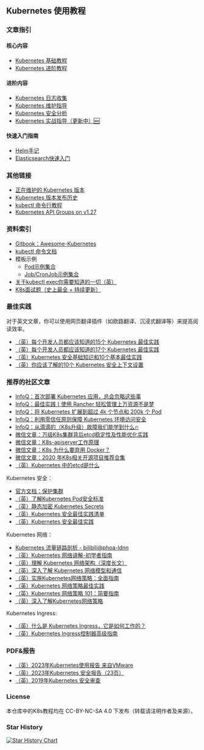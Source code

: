 ## Kubernetes 使用教程

### 文章指引

#### 核心内容

- [Kubernetes 基础教程](doc_tutorial.md)
- [Kubernetes 进阶教程](doc_tutorial_senior.md)

#### 进阶内容

- [Kubernetes 日志收集](doc_log_collection.md)
- [Kubernetes 维护指导](doc_maintaintion.md)
- [Kubernetes 安全分析](doc_security.md)
- [Kubernetes 实战指导（更新中）🆕](doc_k8s_actions_guide.md)

#### 快速入门指南

- [Helm手记](doc_helm.md)
- [Elasticsearch快速入门](doc_es_quickstart.md)

### 其他链接

- [正在维护的 Kubernetes 版本](https://kubernetes.io/releases/)
- [Kubernetes 版本发布历史](https://github.com/kubernetes/kubernetes/blob/master/CHANGELOG)
- [kubectl 命令行教程](https://kubernetes.io/docs/reference/kubectl/cheatsheet/#zsh)
- [Kubernetes API Groups on v1.27](https://kubernetes.io/docs/reference/generated/kubernetes-api/v1.27/#api-groups)

### 资料索引

- [Gitbook：Awesome-Kubernetes](https://ramitsurana.gitbook.io/awesome-kubernetes/docs)
- [kubectl 命令文档](https://kubernetes.io/docs/reference/generated/kubectl/kubectl-commands)
- 模板示例
    - [Pod示例集合](example_pod)
    - [Job/CronJob示例集合](example_job)
- [关于kubectl exec你需要知道的一切（英）](https://humalect.com/blog/kubectl-exec)
- [K8s面试题（史上最全 + 持续更新）](https://www.cnblogs.com/crazymakercircle/p/17052058.html)

### 最佳实践

对于英文文章，你可以使用网页翻译插件（如欧路翻译、沉浸式翻译等）来提高阅读效率。

- [（英）每个开发人员都应该知道的15个 Kubernetes 最佳实践](https://collabnix.com/15-kubernetes-best-practices-every-developer-should-know/)
- [（英）每个开发人员都应该知道的17个 Kubernetes 最佳实践](https://spacelift.io/blog/kubernetes-best-practices#3-use-autoscaling)
- [（英）Kubernetes 安全基础知识和10个基本最佳实践](https://www.aquasec.com/cloud-native-academy/kubernetes-in-production/kubernetes-security-best-practices-10-steps-to-securing-k8s/)
- [（英）你应该了解的10个 Kubernetes 安全上下文设置](https://snyk.io/blog/10-kubernetes-security-context-settings-you-should-understand/)

### 推荐的社区文章

- [InfoQ：首次部署 Kubernetes 应用，总会忽略这些事](https://www.infoq.cn/article/evv4tdg06s5y7yHV0tky)
- [InfoQ：最佳实践丨使用 Rancher 轻松管理上万资源不是梦](https://www.infoq.cn/article/alauo5jmqwyoyj7ds0le)
- [InfoQ：将 Kubernetes 扩展到超过 4k 个节点和 200k 个 Pod](https://www.infoq.cn/article/gJRYgXV0Mqj2DUugA6GU)
- [InfoQ：利用零信任原则保障 Kubernetes 环境访问安全](https://www.infoq.cn/article/ZjHZmjMXuUwSDubtjEa0)
- [InfoQ：从滴滴的（K8s升级）故障我们能学到什么🔥](https://www.infoq.cn/article/lGzz3DULicICzvOIbPXh)
- [微信文章：万级K8s集群背后etcd稳定性及性能优化实践](https://mp.weixin.qq.com/s?__biz=MzI5ODQ2MzI3NQ%3D%3D&chksm=eca427d0dbd3aec636ef425c8f36c93d2de0666144f604723d89ac5f6b19e3e33393267f0163&idx=2&mid=2247491220&scene=27&sn=1c818ace53ed059f9cd28fac65fdecb9)
- [微信文章：K8s-apiserver工作原理](https://mp.weixin.qq.com/s?__biz=MzI5ODQ2MzI3NQ%3D%3D&chksm=eca4246ddbd3ad7babd20232aa4dd063dfe9854a508ee9749d890bb01e4a89e9ec4e1335ca28&idx=2&mid=2247490857&scene=27&sn=ecbd558968f98f548338179bde0f649e)
- [微信文章：K8s 为什么要弃用 Docker？](https://mp.weixin.qq.com/s?__biz=MzI5ODQ2MzI3NQ%3D%3D&chksm=eca79d7adbd0146c0c286273b6da96293bb2faf22d65a798e3c777a5423501a80991517aa722&idx=1&mid=2247509054&scene=27&sn=14886df58080dbb277b3605cac041d82)
- [微信文章：2020 年K8s相关开源项目推荐合集](https://mp.weixin.qq.com/s?__biz=MzI5ODQ2MzI3NQ%3D%3D&chksm=eca7c8b2dbd041a4846fa8485ee8efd49087acf4abc6e4a4714c8075c68dbebdda8ce23aeb69&idx=1&mid=2247496182&scene=27&sn=488fb00e948d38a6c28f93ec097ab479)
- [（英）Kubernetes 中的etcd是什么](https://www.armosec.io/glossary/etcd-kubernetes/)

Kubernetes 安全：

- [官方文档：保护集群](https://kubernetes.io/zh-cn/docs/tasks/administer-cluster/securing-a-cluster/)
- [（英）了解Kubernetes Pod安全标准](https://snyk.io/blog/understanding-kubernetes-pod-security-standards/)
- [（英）静态加密 Kubernetes Secrets](https://4sysops.com/archives/encrypt-kubernetes-secrets-at-rest/)
- [（英）Kubernetes 安全最佳实践清单](https://ksoc.com/blog/kubernetes-security-ultimate-checklist)
- [（英）Kubernetes 安全最佳实践](https://www.mend.io/blog/kubernetes-security/#Kubernetes_security_context)

Kubernetes 网络：

- [Kubernetes 流量链路剖析 - bilibili@phoa-ldnn](https://www.bilibili.com/video/BV1fv411F7Yv)
- [（英）Kubernetes 网络讲解-初学者指南](https://spacelift.io/blog/kubernetes-networking)
- [（英）理解 Kubernetes 网络架构（深度长文）](https://cloudnativenow.com/topics/cloudnativenetworking/understanding-kubernetes-networking-architecture/)
- [（英）深入了解 Kubernetes 网络模型和通信](https://addozhang.medium.com/deep-dive-into-kubernetes-network-model-and-communication-57a2bffc852e)
- [（英）实施Kubernetes网络策略：全面指南](https://blog.kubesimplify.com/implementing-kubernetes-network-policies-a-comprehensive-guide)
- [（英）Kubernetes 网络策略最佳实践](https://snyk.io/blog/kubernetes-network-policy-best-practices/)
- [（英）Kubernetes 网络策略 101：简要指南](https://www.armosec.io/blog/kubernetes-network-policies-best-practices/)
- [（英）深入了解Kubernetes网络策略](https://www.uffizzi.com/kubernetes-multi-tenancy/kubernetes-network-policies)

Kubernetes Ingress:

- [（英）什么是 Kubernetes Ingress，它是如何工作的？](https://heffenvox.com/what-is-kubernetes-ingress-and-how-it-works/)
- [（英）Kubernetes Ingress控制器高级指南](https://loft.sh/blog/advanced-guide-to-kubernetes-ingress-controllers/)

### PDF&报告

- [（英）2023年Kubernetes使用报告 来自VMware](https://www.vmware.com/content/dam/digitalmarketing/vmware/en/pdf/docs/vmware-ebook-state-of-kubernetes.pdf)
- [（英）2023年Kubernetes 安全报告（23页）](https://www.redhat.com/en/resources/state-kubernetes-security-report-2023)
- [（英）2019年Kubernetes 安全审查](https://github.com/trailofbits/audit-kubernetes/blob/master/reports/Kubernetes%20Security%20Review.pdf)

### License

本仓库中的K8s教程均在 CC-BY-NC-SA 4.0 下发布（转载请注明作者及来源）。

### Star History

[![Star History Chart](https://api.star-history.com/svg?repos=chaseSpace/k8s-tutorial-cn&type=Date)](https://star-history.com/#chaseSpace/k8s-tutorial-cn&Date)